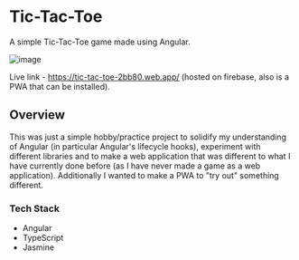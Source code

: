 # Tic-Tac-Toe

A simple Tic-Tac-Toe game made using Angular. 

![image](https://user-images.githubusercontent.com/119549394/234233900-91cdca27-490a-467d-8192-27c30c8556da.png)

Live link - https://tic-tac-toe-2bb80.web.app/ (hosted on firebase, also is a PWA that can be installed).

## Overview

This was just a simple hobby/practice project to solidify my understanding of Angular (in particular Angular's lifecycle hooks), experiment with different libraries and to make a web application that was different to what I have currently done before (as I have never made a game as a web application). Additionally I wanted to make a PWA to "try out" something different. 

### Tech Stack

- Angular
- TypeScript
- Jasmine
